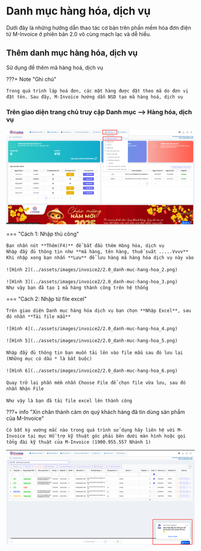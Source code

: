 # **Danh mục hàng hóa, dịch vụ**

Dưới đây là những hướng dẫn thao tác cơ bản trên phần mềm hóa đơn điện tử M-Invoice ở phiên bản 2.0 vô cùng mạch lạc và dễ hiểu.

## **Thêm danh mục hàng hóa, dịch vụ**

Sử dụng để thêm mã hàng hoá, dịch vụ

???+ Note "Ghi chú"

    Trong quá trình lập hoá đơn, các mặt hàng được đặt theo mã do đơn vị đặt tên. Sau đây, M-Invoice hướng dẫn NSD tạo mã hàng hoá, dịch vụ

### Trên giao diện trang chủ truy cập Danh mục --> Hàng hóa, dịch vụ

![Hình 1](../assets/images/invoice2/2.0_danh-muc-hang-hoa_1.png)

=== "Cách 1: Nhập thủ công"

    Bạn nhấn nút **Thêm(F4)** để bắt đầu thêm Hàng hóa, dịch vụ
    Nhập đầy đủ thông tin như **mã hàng, tên hàng, thuế suât .....Vvvv**
    Khi nhập xong bạn nhấn **Lưu** để lưu hàng mã hàng hóa dịch vụ này vào

    ![Hình 2](../assets/images/invoice2/2.0_danh-muc-hang-hoa_2.png)

    ![Hình 3](../assets/images/invoice2/2.0_danh-muc-hang-hoa_3.png)
    Như vậy bạn đã tạo 1 mã hàng thành công trên hệ thống

=== "Cách 2: Nhập từ file excel"

    Trên giao diện Danh mục hàng hóa dịch vụ bạn chọn **Nhập Excel**, sau đó nhấn **Tải file mẫu**

    ![Hình 4](../assets/images/invoice2/2.0_danh-muc-hang-hoa_4.png)

    ![Hình 5](../assets/images/invoice2/2.0_danh-muc-hang-hoa_5.png)

    Nhập đầy đủ thông tin bạn muốn tải lên vào file mẫu sau đó lưu lại (Những mục có dấu * là bắt buộc)

    ![Hình 6](../assets/images/invoice2/2.0_danh-muc-hang-hoa_6.png)

    Quay trở lại phần mềm nhấn Choose File để chọn file vừa lưu, sau đó nhấn Nhận File

    Như vậy là bạn đã tải file excel lên thành công

???+ info "Xin chân thành cảm ơn quý khách hàng đã tin dùng sản phẩm của M-Invoice"

    Có bất kỳ vướng mắc nào trong quá trình sử dụng hãy liên hệ với M-Invoice tại mục Hỗ trợ kỹ thuật góc phải bên dưới màn hình hoặc gọi tổng đài kỹ thuật của M-Invoice (1900.955.557 Nhánh 1)

![Hình 7](../assets/images/invoice2/hotro.png)
